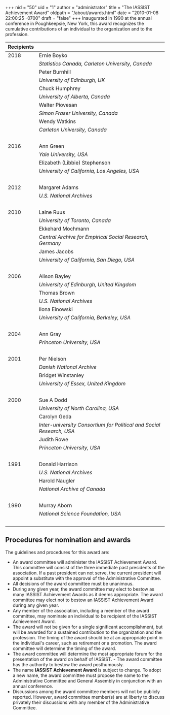 +++
nid = "50"
uid = "1"
author = "administrator"
title = "The IASSIST Achievement Award"
oldpath = "/about/awards.html"
date = "2010-01-08 22:00:25 -0700"
draft = "false"
+++
Inaugurated in 1990 at the annual conference in Poughkeepsie, New York, this award recognizes the cumulative contributions of an individual to the organization and to the profession.


|Recipients|&nbsp;|
|:---|:---|
| 2018                              | Ernie Boyko                      |
|                                   | *Statistics Canada, Carleton University, Canada*|
|                                   | Peter Burnhill                   |
|                                   | *University of Edinburgh, UK*    |
|                                   | Chuck Humphrey                   |
|                                   | *University of Alberta, Canada*  |
|                                   | Walter Piovesan                  |
|                                   | *Simon Fraser University,  Canada*         |
|                                   | Wendy Watkins                    |
|                                   | *Carleton University, Canada*   |
|&nbsp;|&nbsp;|
| 2016                              | Ann Green                        |
|                                   | *Yale University, USA*            |
|                                   | Elizabeth (Libbie) Stephenson    |
|                                   | *University of California, Los Angeles, USA*      |
|&nbsp;|&nbsp;|
| 2012                              | Margaret Adams                   |
|                                   | *U.S. National Archives*          |
|&nbsp;|&nbsp;|
| 2010                              | Laine Ruus                       |
|                                   | *University of Toronto, Canada*   |
|                                   | Ekkehard Mochmann                |
|                                   | *Central Archive for Empirical Social Research, Germany*    |
|                                   | James Jacobs                     |
|                                   | *University of California, San Diego, USA*   |
|&nbsp;|&nbsp;|
| 2006                              | Alison Bayley                    |
|                                   | *University of Edinburgh, United Kingdom*  |
|                                   | Thomas Brown                     |
|                                   | *U.S. National Archives*          |
|                                   | Ilona Einowski                   |
|                                   | *University of California,  Berkeley, USA*       |
|&nbsp;|&nbsp;|
| 2004                              | Ann Gray                         |
|                                   | *Princeton University, USA*       |
|&nbsp;|&nbsp;|
| 2001                              | Per Nielson                      |
|                                   | *Danish National Archive*         |
|                                   | Bridget Winstanley               |
|                                   | *University of Essex, United Kingdom*      |
|&nbsp;|&nbsp;|
| 2000                              | Sue A Dodd                       |
|                                   | *University of North Carolina, USA*    |
|                                   | Carolyn Geda                     |
|                                   | *Inter-university Consortium for Political and Social Research, USA* |
|                                   | Judith Rowe                      |
|                                   | *Princeton University, USA*       |
|&nbsp;|&nbsp;|
| 1991                              | Donald Harrison                  |
|                                   | *U.S. National Archives*          |
|                                   | Harold Naugler                   |
|                                   | *National Archive of Canada*      |
|&nbsp;|&nbsp;|
| 1990                              | Murray Aborn                     |
|                                   | *National Science Foundation,  USA*   |
|&nbsp;|&nbsp;|

## Procedures for nomination and awards

The guidelines and procedures for this award are:

-   An award committee will administer the IASSIST Achievement Award. This committee will consist of the three immediate past presidents of the association. If a past president can not serve, the current president will appoint a substitute with the approval of the Administrative Committee.
-   All decisions of the award committee must be unanimous. 
-   During any given year, the award committee may elect to bestow as many IASSIST Achievement Awards as it deems appropriate. The award committee may elect not to bestow an IASSIST Achievement Award during any given year.
-   Any member of the association, including a member of the award committee, may nominate an individual to be recipient of the IASSIST Achievement Award.
-   The award will not be given for a single significant accomplishment, but will be awarded for a sustained contribution to the organization and the profession. The timing of the award should be at an appropriate point in the individual's career, such as retirement or a promotion. The award committee will determine the timing of the award.
-   The award committee will determine the most appropriate forum for the presentation of the award on behalf of IASSIST. -   The award committee has the authority to bestow the award posthumously.
-   The name **IASSIST Achievement Award** is subject to change. To adopt a new name, the award committee must propose the name to the Administrative Committee and General Assembly in conjunction with an annual conference.
-   Discussions among the award committee members will not be publicly reported. However, award committee member(s) are at liberty to discuss privately their discussions with any member of the Administrative Committee.
